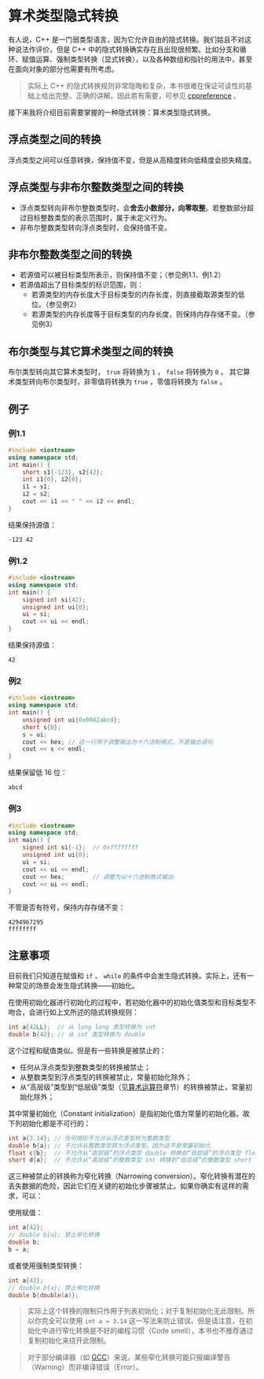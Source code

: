 # 算术类型隐式转换

有人说，C++ 是一门弱类型语言，因为它允许自由的隐式转换。我们姑且不对这种说法作评价，但是 C++ 中的隐式转换确实存在且出现很频繁。比如分支和循环、赋值运算、强制类型转换（显式转换），以及各种数组和指针的用法中，甚至在面向对象的部分也需要有所考虑。

> 实际上 C++ 的隐式转换规则非常隐晦和复杂，本书很难在保证可读性的基础上给出完整、正确的讲解。因此若有需要，可参见 [cppreference](https://zh.cppreference.com/w/cpp/language/implicit_conversion) 。

接下来我将介绍目前需要掌握的一种隐式转换：算术类型隐式转换。

## 浮点类型之间的转换

浮点类型之间可以任意转换，保持值不变，但是从高精度转向低精度会损失精度。

## 浮点类型与非布尔整数类型之间的转换

- 浮点类型转向非布尔整数类型时，会**舍去小数部分，向零取整**。若整数部分超过目标整数类型的表示范围时，属于未定义行为。
- 非布尔整数类型转向浮点类型时，会保持值不变。

## 非布尔整数类型之间的转换

- 若源值可以被目标类型所表示，则保持值不变；（参见例1.1、例1.2）
- 若源值超出了目标类型的标识范围，则：
   - 若源类型的内存长度大于目标类型的内存长度，则直接截取源类型的低位。（参见例2）
   - 若源类型的内存长度等于目标类型的内存长度，则保持内存存储不变。（参见例3）

## 布尔类型与其它算术类型之间的转换

布尔类型转向其它算术类型时， `true` 将转换为 `1` ， `false` 将转换为 `0` 。
其它算术类型转向布尔类型时，非零值将转换为 `true` ，零值将转换为 `false` 。

## 例子

### 例1.1
```cpp
#include <iostream>
using namespace std;
int main() {
    short s1{-123}, s2{42};
    int i1{0}, i2{0};
    i1 = s1;
    i2 = s2;
    cout << i1 << " " << i2 << endl;
}
```
结果保持源值：

```io
-123 42
```

### 例1.2
```cpp
#include <iostream>
using namespace std;
int main() {
    signed int si{42};
    unsigned int ui{0};
    ui = si;
    cout << ui << endl;
}
```
结果保持源值：

```io
42
```

### 例2
```cpp
#include <iostream>
using namespace std;
int main() {
    unsigned int ui{0x0042abcd};
    short s{0};
    s = ui;
    cout << hex; // 这一行用于调整输出为十六进制格式，不是输出语句
    cout << s << endl;
}
```
结果保留低 16 位：

```io
abcd
```

### 例3
```cpp
#include <iostream>
using namespace std;
int main() {
    signed int si{-1};  // 0xffffffff
    unsigned int ui{0};
    ui = si;
    cout << ui << endl;
    cout << hex;        // 调整为以十六进制格式输出
    cout << ui << endl;
}
```
不管是否有符号，保持内存存储不变：

```io
4294967295
ffffffff
```

## 注意事项

目前我们只知道在赋值和 `if` 、 `while` 的条件中会发生隐式转换。实际上，还有一种常见的场景会发生隐式转换——初始化。

在使用初始化器进行初始化的过程中，若初始化器中的初始化值类型和目标类型不吻合，会进行如上文所述的隐式转换规则：
```cpp
int a{42LL};  // 从 long long 类型转换为 int
double b{42}; // 从 int 类型转换为 double
```
这个过程和赋值类似。但是有一些转换是被禁止的：

- 任何从浮点类型到整数类型的转换被禁止；
- 从整数类型到浮点类型的转换被禁止，常量初始化除外；
- 从“高层级”类型到“低层级”类型（见[算术运算符](arithmetic_operator)章节）的转换被禁止，常量初始化除外；

其中常量初始化（Constant initialization）是指初始化值为常量的初始化器。故下列初始化都是不可行的：
```cpp
int a{3.14}; // 任何情形不允许从浮点类型转为整数类型
double b{a}; // 不允许从整数类型转为浮点类型，因为这不是常量初始化
float c{b};  // 不允许从“高层级”的浮点类型 double 转换到“低层级”的浮点类型 float
short d{a};  // 不允许从“高层级”的整数类型 int 转换到“低层级”的整数类型 short
```
这三种被禁止的转换称为窄化转换（Narrowing conversion）。窄化转换有潜在的丢失数据的危险，因此它们在关键的初始化步骤被禁止。如果你确实有这样的需求，可以：

使用赋值：
```cpp
int a{42};
// double b{a}; 禁止窄化转换
double b;
b = a;
```
或者使用强制类型转换：
```cpp
int a{42};
// double b{a}; 禁止窄化转换
double b{double(a)};
```

> 实际上这个转换的限制只作用于列表初始化；对于复制初始化无此限制。所以你完全可以使用 `int a = 3.14` 这一写法来防止错误。但是请注意，在初始化中进行窄化转换是不好的编程习惯（Code smell），本书也不推荐通过复制初始化来绕开此限制。

> 对于部分编译器（如 [GCC](https://gcc.gnu.org/wiki/FAQ#Wnarrowing)）来说，某些窄化转换可能只报编译警告（Warning）而非编译错误（Error）。

